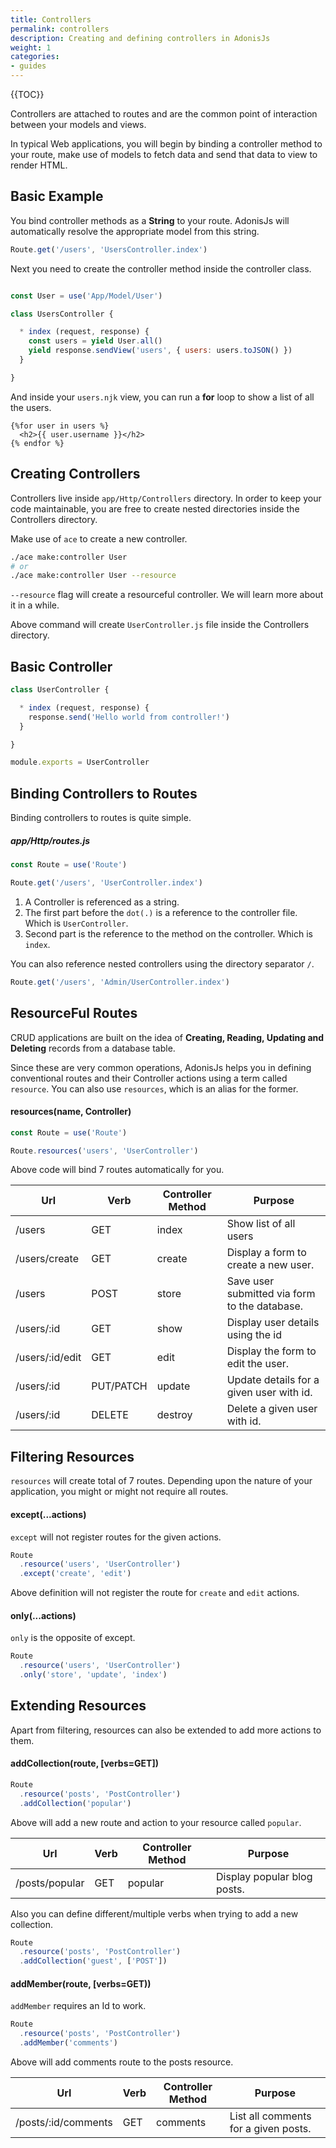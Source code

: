 ```yaml
---
title: Controllers
permalink: controllers
description: Creating and defining controllers in AdonisJs
weight: 1
categories:
- guides
---
```


{{TOC}}

Controllers are attached to routes and are the common point of interaction between your models and views.

In typical Web applications, you will begin by binding a controller method to your route, make use of models to fetch data and send that data to view to render HTML.

## Basic Example

You bind controller methods as a **String** to your route. AdonisJs will automatically resolve the appropriate model from this string.

```javascript
Route.get('/users', 'UsersController.index')
```

Next you need to create the controller method inside the controller class.

```javascript

const User = use('App/Model/User')

class UsersController {

  * index (request, response) {		
    const users = yield User.all()
    yield response.sendView('users', { users: users.toJSON() })
  }

}
```

And inside your `users.njk` view, you can run a **for** loop to show a list of all the users.

```twig
{%for user in users %}
  <h2>{{ user.username }}</h2>
{% endfor %}
```

## Creating Controllers

Controllers live inside `app/Http/Controllers` directory. In order to keep your code maintainable, you are free to create nested directories inside the Controllers directory.

Make use of `ace` to create a new controller.

```bash
./ace make:controller User
# or
./ace make:controller User --resource
```

`--resource` flag will create a resourceful controller. We will learn more about it in a while.

Above command will create `UserController.js` file inside the Controllers directory.

## Basic Controller

```javascript
class UserController {

  * index (request, response) {
    response.send('Hello world from controller!')   
  }

}

module.exports = UserController
```


## Binding Controllers to Routes

Binding controllers to routes is quite simple.

##### app/Http/routes.js
```javascript
const Route = use('Route')

Route.get('/users', 'UserController.index')
```

1. A Controller is referenced as a string.
2. The first part before the `dot(.)` is a reference to the controller file. Which is `UserController`.
3. Second part is the reference to the method on the controller. Which is `index`.

You can also reference nested controllers using the directory separator `/`.

```javascript
Route.get('/users', 'Admin/UserController.index')
```

## ResourceFul Routes

CRUD applications are built on the idea of **Creating, Reading, Updating and Deleting** records from a database table.

Since these are very common operations, AdonisJs helps you in defining conventional routes and their Controller actions using a term called `resource`. You can also use `resources`, which is an alias for the former.

#### resources(name, Controller)
```javascript
const Route = use('Route')

Route.resources('users', 'UserController')
```

Above code will bind 7 routes automatically for you.

| Url | Verb | Controller Method | Purpose |
|-----|------|-------------------|---------| 
| /users | GET | index | Show list of all users |
| /users/create | GET | create | Display a form to create a new user. |
| /users | POST | store | Save user submitted via form to the database. |
| /users/:id | GET | show | Display user details using the id |
| /users/:id/edit | GET | edit | Display the form to edit the user. |
| /users/:id | PUT/PATCH | update | Update details for a given user with id. |
| /users/:id | DELETE | destroy | Delete a given user with id. |

## Filtering Resources

`resources` will create total of 7 routes. Depending upon the nature of your application, you might or might not require all routes.

#### except(...actions)

`except` will not register routes for the given actions.
```javascript
Route
  .resource('users', 'UserController')
  .except('create', 'edit')
```

Above definition will not register the route for `create` and `edit` actions.

#### only(...actions)

`only` is the opposite of except.

```javascript
Route
  .resource('users', 'UserController')
  .only('store', 'update', 'index')
```

## Extending Resources

Apart from filtering, resources can also be extended to add more actions to them.

#### addCollection(route, [verbs=GET])

```javascript
Route
  .resource('posts', 'PostController')
  .addCollection('popular')
```

Above will add a new route and action to your resource called `popular`.

| Url | Verb | Controller Method | Purpose |
|----|-------|-------------------|----------|
| /posts/popular | GET | popular | Display popular blog posts. |

Also you can define different/multiple verbs when trying to add a new collection.

```javascript
Route
  .resource('posts', 'PostController')
  .addCollection('guest', ['POST'])
```

#### addMember(route, [verbs=GET))

`addMember` requires an Id to work.

```javascript
Route
  .resource('posts', 'PostController')
  .addMember('comments')
```

Above will add comments route to the posts resource.

| Url | Verb | Controller Method | Purpose |
|----|-------|-------------------|---------|
| /posts/:id/comments | GET | comments | List all comments for a given posts.|
